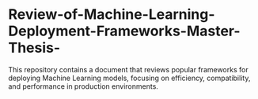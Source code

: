 # Review-of-Machine-Learning-Deployment-Frameworks-Master-Thesis-
This repository contains a document that reviews popular frameworks for deploying Machine Learning models, focusing on efficiency, compatibility, and performance in production environments.

